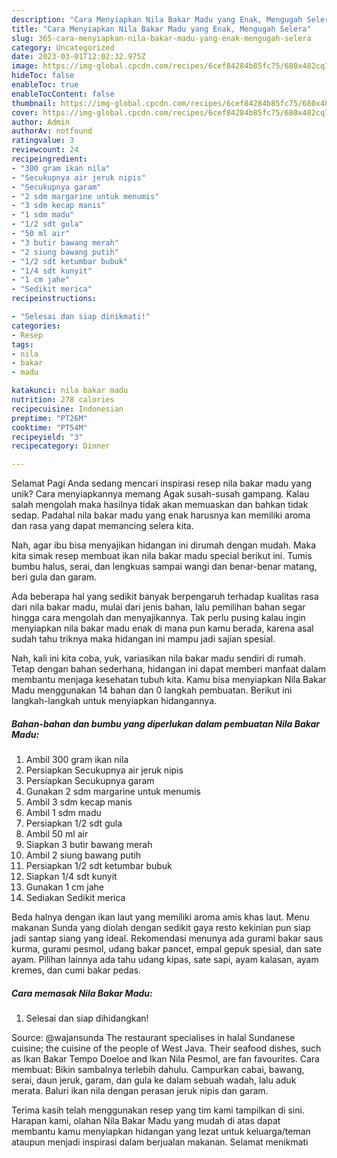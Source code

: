 ```yaml
---
description: "Cara Menyiapkan Nila Bakar Madu yang Enak, Mengugah Selera"
title: "Cara Menyiapkan Nila Bakar Madu yang Enak, Mengugah Selera"
slug: 365-cara-menyiapkan-nila-bakar-madu-yang-enak-mengugah-selera
category: Uncategorized
date: 2023-03-01T12:02:32.975Z
image: https://img-global.cpcdn.com/recipes/6cef84284b85fc75/680x482cq70/nila-bakar-madu-foto-resep-utama.jpg
hideToc: false
enableToc: true
enableTocContent: false
thumbnail: https://img-global.cpcdn.com/recipes/6cef84284b85fc75/680x482cq70/nila-bakar-madu-foto-resep-utama.jpg
cover: https://img-global.cpcdn.com/recipes/6cef84284b85fc75/680x482cq70/nila-bakar-madu-foto-resep-utama.jpg
author: Admin
authorAv: notfound
ratingvalue: 3
reviewcount: 24
recipeingredient:
- "300 gram ikan nila"
- "Secukupnya air jeruk nipis"
- "Secukupnya garam"
- "2 sdm margarine untuk menumis"
- "3 sdm kecap manis"
- "1 sdm madu"
- "1/2 sdt gula"
- "50 ml air"
- "3 butir bawang merah"
- "2 siung bawang putih"
- "1/2 sdt ketumbar bubuk"
- "1/4 sdt kunyit"
- "1 cm jahe"
- "Sedikit merica"
recipeinstructions:

- "Selesai dan siap dinikmati!"
categories:
- Resep
tags:
- nila
- bakar
- madu

katakunci: nila bakar madu 
nutrition: 278 calories
recipecuisine: Indonesian
preptime: "PT26M"
cooktime: "PT54M"
recipeyield: "3"
recipecategory: Dinner

---
```



Selamat Pagi Anda sedang mencari inspirasi resep nila bakar madu yang unik? Cara menyiapkannya memang Agak susah-susah gampang. Kalau salah mengolah maka hasilnya tidak akan memuaskan dan bahkan tidak sedap. Padahal nila bakar madu yang enak harusnya kan memiliki aroma dan rasa yang dapat memancing selera kita.


Nah, agar ibu bisa menyajikan hidangan ini dirumah dengan mudah. Maka kita simak resep membuat ikan nila bakar madu special berikut ini. Tumis bumbu halus, serai, dan lengkuas sampai wangi dan benar-benar matang, beri gula dan garam.

Ada beberapa hal yang sedikit banyak berpengaruh terhadap kualitas rasa dari nila bakar madu, mulai dari jenis bahan, lalu pemilihan bahan segar hingga cara mengolah dan menyajikannya. Tak perlu pusing kalau ingin menyiapkan nila bakar madu enak di mana pun kamu berada, karena asal sudah tahu triknya maka hidangan ini mampu jadi sajian spesial.


Nah, kali ini kita coba, yuk, variasikan nila bakar madu sendiri di rumah. Tetap dengan bahan sederhana, hidangan ini dapat memberi manfaat dalam membantu menjaga kesehatan tubuh kita. Kamu bisa menyiapkan Nila Bakar Madu menggunakan 14 bahan dan 0 langkah pembuatan. Berikut ini langkah-langkah untuk menyiapkan hidangannya.

<!--inarticleads1-->

##### Bahan-bahan dan bumbu yang diperlukan dalam pembuatan Nila Bakar Madu:

1. Ambil 300 gram ikan nila
1. Persiapkan Secukupnya air jeruk nipis
1. Persiapkan Secukupnya garam
1. Gunakan 2 sdm margarine untuk menumis
1. Ambil 3 sdm kecap manis
1. Ambil 1 sdm madu
1. Persiapkan 1/2 sdt gula
1. Ambil 50 ml air
1. Siapkan 3 butir bawang merah
1. Ambil 2 siung bawang putih
1. Persiapkan 1/2 sdt ketumbar bubuk
1. Siapkan 1/4 sdt kunyit
1. Gunakan 1 cm jahe
1. Sediakan Sedikit merica


Beda halnya dengan ikan laut yang memiliki aroma amis khas laut. Menu makanan Sunda yang diolah dengan sedikit gaya resto kekinian pun siap jadi santap siang yang ideal. Rekomendasi menunya ada gurami bakar saus kurma, gurami pesmol, udang bakar pancet, empal gepuk spesial, dan sate ayam. Pilihan lainnya ada tahu udang kipas, sate sapi, ayam kalasan, ayam kremes, dan cumi bakar pedas. 

<!--inarticleads2-->

##### Cara memasak Nila Bakar Madu:


1. Selesai dan siap dihidangkan!

Source: @wajansunda The restaurant specialises in halal Sundanese cuisine; the cuisine of the people of West Java. Their seafood dishes, such as Ikan Bakar Tempo Doeloe and Ikan Nila Pesmol, are fan favourites. Cara membuat: Bikin sambalnya terlebih dahulu. Campurkan cabai, bawang, serai, daun jeruk, garam, dan gula ke dalam sebuah wadah, lalu aduk merata. Baluri ikan nila dengan perasan jeruk nipis dan garam. 

Terima kasih telah menggunakan resep yang tim kami tampilkan di sini. Harapan kami, olahan Nila Bakar Madu yang mudah di atas dapat membantu kamu menyiapkan hidangan yang lezat untuk keluarga/teman ataupun menjadi inspirasi dalam berjualan makanan. Selamat menikmati
